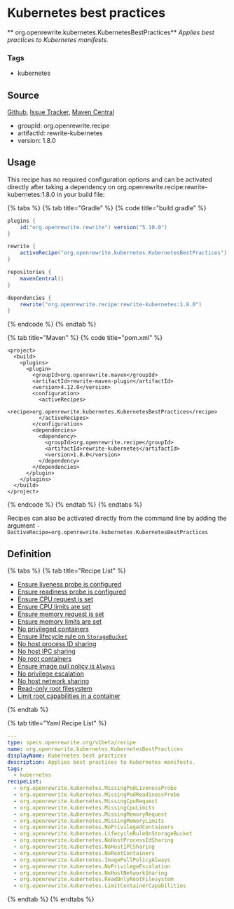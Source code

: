 # Kubernetes best practices

** org.openrewrite.kubernetes.KubernetesBestPractices**
_Applies best practices to Kubernetes manifests._

### Tags

* kubernetes

## Source

[Github](https://github.com/openrewrite/rewrite-kubernetes), [Issue Tracker](https://github.com/openrewrite/rewrite-kubernetes/issues), [Maven Central](https://search.maven.org/artifact/org.openrewrite.recipe/rewrite-kubernetes/1.8.0/jar)

* groupId: org.openrewrite.recipe
* artifactId: rewrite-kubernetes
* version: 1.8.0


## Usage

This recipe has no required configuration options and can be activated directly after taking a dependency on org.openrewrite.recipe:rewrite-kubernetes:1.8.0 in your build file:

{% tabs %}
{% tab title="Gradle" %}
{% code title="build.gradle" %}
```groovy
plugins {
    id("org.openrewrite.rewrite") version("5.10.0")
}

rewrite {
    activeRecipe("org.openrewrite.kubernetes.KubernetesBestPractices")
}

repositories {
    mavenCentral()
}

dependencies {
    rewrite("org.openrewrite.recipe:rewrite-kubernetes:1.8.0")
}
```
{% endcode %}
{% endtab %}

{% tab title="Maven" %}
{% code title="pom.xml" %}
```markup
<project>
  <build>
    <plugins>
      <plugin>
        <groupId>org.openrewrite.maven</groupId>
        <artifactId>rewrite-maven-plugin</artifactId>
        <version>4.12.0</version>
        <configuration>
          <activeRecipes>
            <recipe>org.openrewrite.kubernetes.KubernetesBestPractices</recipe>
          </activeRecipes>
        </configuration>
        <dependencies>
          <dependency>
            <groupId>org.openrewrite.recipe</groupId>
            <artifactId>rewrite-kubernetes</artifactId>
            <version>1.8.0</version>
          </dependency>
        </dependencies>
      </plugin>
    </plugins>
  </build>
</project>
```
{% endcode %}
{% endtab %}
{% endtabs %}

Recipes can also be activated directly from the command line by adding the argument `-DactiveRecipe=org.openrewrite.kubernetes.KubernetesBestPractices`

## Definition

{% tabs %}
{% tab title="Recipe List" %}
* [Ensure liveness probe is configured](../kubernetes/missingpodlivenessprobe.md)
* [Ensure readiness probe is configured](../kubernetes/missingpodreadinessprobe.md)
* [Ensure CPU request is set](../kubernetes/missingcpurequest.md)
* [Ensure CPU limits are set](../kubernetes/missingcpulimits.md)
* [Ensure memory request is set](../kubernetes/missingmemoryrequest.md)
* [Ensure memory limits are set](../kubernetes/missingmemorylimits.md)
* [No privileged containers](../kubernetes/noprivilegedcontainers.md)
* [Ensure lifecycle rule on `StorageBucket`](../kubernetes/lifecycleruleonstoragebucket.md)
* [No host process ID sharing](../kubernetes/nohostprocessidsharing.md)
* [No host IPC sharing](../kubernetes/nohostipcsharing.md)
* [No root containers](../kubernetes/norootcontainers.md)
* [Ensure image pull policy is `Always`](../kubernetes/imagepullpolicyalways.md)
* [No privilege escalation](../kubernetes/noprivilegeescalation.md)
* [No host network sharing](../kubernetes/nohostnetworksharing.md)
* [Read-only root filesystem](../kubernetes/readonlyrootfilesystem.md)
* [Limit root capabilities in a container](../kubernetes/limitcontainercapabilities.md)

{% endtab %}

{% tab title="Yaml Recipe List" %}
```yaml
---
type: specs.openrewrite.org/v1beta/recipe
name: org.openrewrite.kubernetes.KubernetesBestPractices
displayName: Kubernetes best practices
description: Applies best practices to Kubernetes manifests.
tags:
  - kubernetes
recipeList:
  - org.openrewrite.kubernetes.MissingPodLivenessProbe
  - org.openrewrite.kubernetes.MissingPodReadinessProbe
  - org.openrewrite.kubernetes.MissingCpuRequest
  - org.openrewrite.kubernetes.MissingCpuLimits
  - org.openrewrite.kubernetes.MissingMemoryRequest
  - org.openrewrite.kubernetes.MissingMemoryLimits
  - org.openrewrite.kubernetes.NoPrivilegedContainers
  - org.openrewrite.kubernetes.LifecycleRuleOnStorageBucket
  - org.openrewrite.kubernetes.NoHostProcessIdSharing
  - org.openrewrite.kubernetes.NoHostIPCSharing
  - org.openrewrite.kubernetes.NoRootContainers
  - org.openrewrite.kubernetes.ImagePullPolicyAlways
  - org.openrewrite.kubernetes.NoPrivilegeEscalation
  - org.openrewrite.kubernetes.NoHostNetworkSharing
  - org.openrewrite.kubernetes.ReadOnlyRootFilesystem
  - org.openrewrite.kubernetes.LimitContainerCapabilities

```
{% endtab %}
{% endtabs %}
